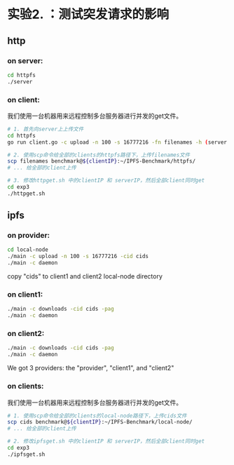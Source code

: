 # 实验2. ：测试突发请求的影响

## http

### on server:

```sh
cd httpfs
./server
```

### on client:

我们使用一台机器用来远程控制多台服务器进行并发的get文件。

```sh
# 1. 首先向server上上传文件
cd httpfs
go run client.go -c upload -n 100 -s 16777216 -fn filenames -h (server ip)

# 2. 使用scp命令给全部的clients的httpfs路径下，上传filenames文件
scp filenames benchmark@${clientIP}:~/IPFS-Benchmark/httpfs/
# ... 给全部的client上传

# 3. 修改httpget.sh 中的clientIP 和 serverIP，然后全部client同时get
cd exp3
./httpget.sh
```

## ipfs

### on provider:

```sh
cd local-node
./main -c upload -n 100 -s 16777216 -cid cids
./main -c daemon
```

copy "cids" to client1 and client2 local-node directory

### on client1:

```sh
./main -c downloads -cid cids -pag
./main -c daemon
```

### on client2:

```sh
./main -c downloads -cid cids -pag
./main -c daemon
```

We got 3 providers: the "provider", "client1", and "client2"

### on clients:

我们使用一台机器用来远程控制多台服务器进行并发的get文件。

```sh
# 1. 使用scp命令给全部的clients的local-node路径下，上传cids文件
scp cids benchmark@${clientIP}:~/IPFS-Benchmark/local-node/
# ... 给全部的client上传

# 2. 修改ipfsget.sh 中的clientIP 和 serverIP，然后全部client同时get
cd exp3
./ipfsget.sh
```